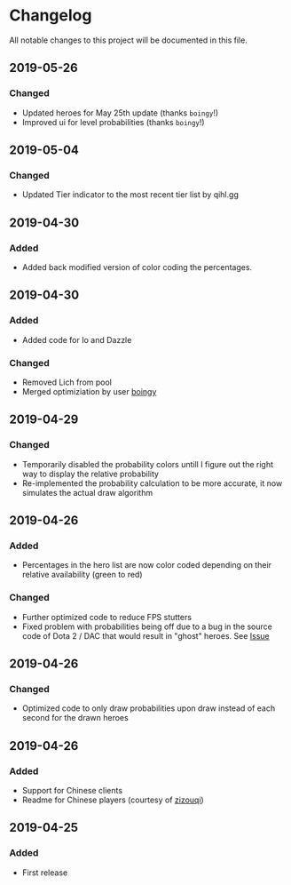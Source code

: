 # Changelog
All notable changes to this project will be documented in this file.

##  2019-05-26   
### Changed
- Updated heroes for May 25th update (thanks `boingy`!)
- Improved ui for level probabilities (thanks `boingy`!)

##  2019-05-04   
### Changed
- Updated Tier indicator to the most recent tier list by qihl.gg

##  2019-04-30  
### Added
- Added back modified version of color coding the percentages. 

##  2019-04-30  
### Added
- Added code for Io and Dazzle  

### Changed
- Removed Lich from pool  
- Merged optimiziation by user [boingy](https://github.com/boingy)

##  2019-04-29   
### Changed
- Temporarily disabled the probability colors untill I figure out the right way to display the relative probability  
- Re-implemented the probability calculation to be more accurate, it now simulates the actual draw algorithm

##  2019-04-26 
### Added
- Percentages in the hero list are now color coded depending on their relative availability (green to red)

### Changed
- Further optimized code to reduce FPS stutters
- Fixed problem with probabilities being off due to a bug in the source code of Dota 2 / DAC that would result in "ghost" heroes. See [Issue](https://github.com/auto-chess-ui-mod/download/issues/6)

##  2019-04-26 
### Changed
- Optimized code to only draw probabilities upon draw instead of each second for the drawn heroes

##  2019-04-26 
### Added
- Support for Chinese clients 
- Readme for Chinese players (courtesy of [zizouqi](https://github.com/zizouqi))

##  2019-04-25 
### Added
- First release
